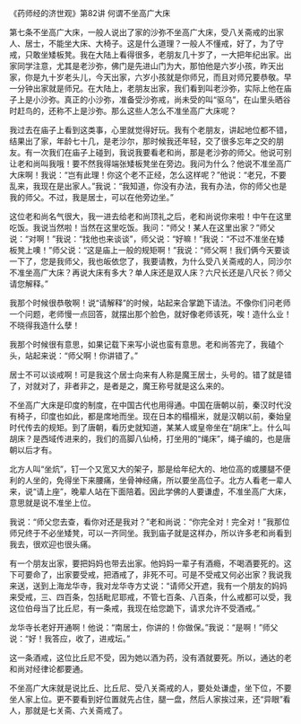 《药师经的济世观》第82讲 何谓不坐高广大床

第七条不坐高广大床，一般人说出了家的沙弥不坐高广大床，受八关斋戒的出家人、居士，不能坐大床、大椅子。这是什么道理？一般人不懂戒，好了，为了守戒，只敢坐矮板凳。我在大陆上看得很多，老朋友几十岁了，一大把年纪出家。出家同学注意，尤其是老沙弥，佛门是先进山门为大，那怕他是六岁小孩，昨天出家，你是九十岁老头儿，今天出家，六岁小孩就是你师兄，而且对师兄要恭敬。早一分钟出家就是师兄。在大陆上，老朋友出家，我们看到叫老沙弥，实际上他在庙子上是小沙弥。真正的小沙弥，准备受沙弥戒，尚未受的叫“驱乌”，在山里头晒谷时赶鸟的，还称不上是沙弥。那么这些人怎么不准坐高广大床呢？

我过去在庙子上看到这类事，心里就觉得好玩。我有个老朋友，讲起地位都不错，结果出了家，年龄七十几，是老沙尔，那时候我还年轻，交了很多忘年之交的朋友。有一次我们在庙子上碰到，我说我要看老和尚，那是老沙弥的师父。他说可别让老和尚叫我哦！要不然我得端张矮板凳坐在旁边。我问为什么？他说不准坐高广大床啊！我说：“岂有此理！你这个老不正经，怎么这样呢？”他说：“老兄，不要乱来，我现在是出家人。”我说：“我知道，你没有办法，我有办法，你的师父也是我的师父。不过，我是居士，可以在他旁边坐。”

这位老和尚名气很大，我一进去给老和尚顶礼之后，老和尚说你来啦！中午在这里吃饭。我说当然啦！当然在这里吃饭。我问：“师父！某人在这里出家？”师父说：“对啊！”我说：“找他也来谈谈”，师父说：“好嘛！”我说：“不过不准坐在矮板凳上噢！”师父说：“这是庙上一般的规矩啊！”我说：“师父啊！我们俩今天要谈一下了，您是我师父，我也皈依您了，我要请教，为什么受八关斋戒的人，同沙尔不准坐高广大床？再说大床有多大？单人床还是双人床？六尺长还是八尺长？师父请您解释。”

我那个时候很恭敬啊！说“请解释”的时候，站起来合掌跪下请法。不像你们问老师一个问题，老师慢一点回答，就摆出那个脸色，就好像老师该死，唉！造什么业！不晓得我造什么孽！

我那个时候很有意思，如果记载下来写小说也蛮有意思。老和尚答完了，我磕个头，站起来说：“师父啊！你讲错了。”

居士不可以谈戒啊！可是我这个居士向来有人称是魔王居士，头号的。错了就是错了，对就对了，非者非之，是者是之，魔王称号就是这么来的。

不坐高广大床是印度的制度，在中国古代也用得通。中国在唐朝以前，秦汉时代没有椅子，印度也如此，都是席地而坐。现在日本的榻榻米，就是汉朝以前，秦始皇时代传去的规矩。到了唐朝，看历史就知道，某某人或皇帝坐在“胡床”上。什么叫胡床？是西域传进来的，我们的高脚八仙椅，打坐用的“绳床”，绳子编的，也是唐朝以后才有。

北方人叫“坐炕”，钉一个又宽又大的架子，那是给年纪大的、地位高的或腰腿不便利的人坐的，免得坐下来腰痛，坐骨神经痛，所以要坐高位子。北方人看老一辈人来，说“请上座”，晚辈人站在下面陪着。因此学佛的人要谦虚，不准坐高广大床，意思就是说不准坐上位。

我说：“师父您去查，看你对还是我对？”老和尚说：“你完全对！完全对！”我那位师兄终于不必坐矮凳，可以一齐同坐。我到庙子就是这样办，所以许多老和尚看到我去，很欢迎也很头痛。

有一个朋友出家，要把妈妈也带去出家。他妈妈一辈子有酒瘾，不喝酒要死的。这下可要命了，出家要受戒，把酒戒了，非死不可。可是不受戒又何必出家？我说我来送，送到上海龙华寺，我对龙华寺方丈说：“请师父开遮，我有一个朋友的妈妈来受戒，三、四百条，包括毗尼耶戒，不管七百条、八百条，什么戒都可以受，我这位伯母当了比丘尼，有一条戒，我现在给您跪下，请求允许不受酒戒。”

龙华寺长老好开通啊！他说：“南居士，你讲的！你做保。”我说：“是啊！”师父说：“好！我答应，收了，进戒坛。”

这一条酒戒，这位比丘尼不受，因为她以酒为药，没有酒就要死。所以，通达的老和尚对经律论都要通。

不坐高广大床就是说比丘、比丘尼、受八关斋戒的人，要处处谦虚，坐下位，不要坐人家上位。更不要看到好位置就先占住，腿一盘，然后人家挨过来，还“异眼”看人，那就是七关斋、六关斋戒了。
